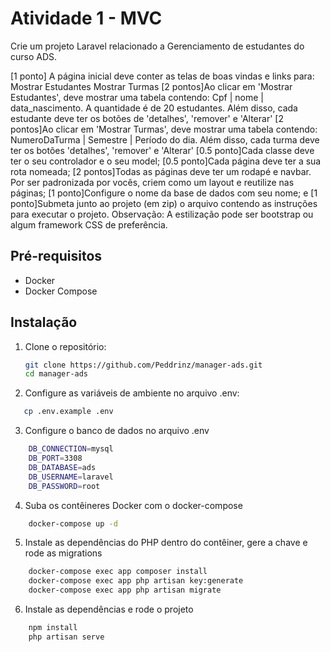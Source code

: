 # Atividade 1 - MVC

Crie um projeto Laravel relacionado a Gerenciamento de estudantes do curso ADS.

[1 ponto] A página inicial deve conter as telas de boas vindas e links para:
Mostrar Estudantes
Mostrar Turmas
[2 pontos]Ao clicar em 'Mostrar Estudantes', deve mostrar uma tabela contendo: Cpf | nome | data_nascimento. A quantidade é de 20 estudantes. Além disso, cada estudante deve ter os botões de 'detalhes', 'remover' e 'Alterar'
[2 pontos]Ao clicar em 'Mostrar Turmas', deve mostrar uma tabela contendo: NumeroDaTurma | Semestre | Período do dia. Além disso, cada turma deve ter os botões 'detalhes', 'remover' e 'Alterar'
[0.5 ponto]Cada classe deve ter o seu controlador e o seu model;
[0.5 ponto]Cada página deve ter a sua rota nomeada;
[2 pontos]Todas as páginas deve ter um rodapé e navbar. Por ser padronizada por vocês, criem como um layout e reutilize nas páginas;
[1 ponto]Configure o nome da base de dados com seu nome; e
[1 ponto]Submeta junto ao projeto (em zip) o arquivo contendo as instruções para executar o projeto.
Observação: A estilização pode ser bootstrap ou algum framework CSS de preferência.

## Pré-requisitos

- Docker
- Docker Compose

## Instalação

1. Clone o repositório:
   ```bash
   git clone https://github.com/Peddrinz/manager-ads.git
   cd manager-ads
2. Configure as variáveis de ambiente no arquivo .env:
```bash
   cp .env.example .env
```
3. Configure o banco de dados no arquivo .env
```bash
    DB_CONNECTION=mysql
    DB_PORT=3308
    DB_DATABASE=ads
    DB_USERNAME=laravel
    DB_PASSWORD=root
```
4. Suba os contêineres Docker com o docker-compose
```bash
    docker-compose up -d
```
5. Instale as dependências do PHP dentro do contêiner, gere a chave e rode as migrations
```bash
    docker-compose exec app composer install
    docker-compose exec app php artisan key:generate
    docker-compose exec app php artisan migrate
```
6. Instale as dependências e rode o projeto
```bash
    npm install
    php artisan serve
```
